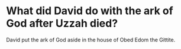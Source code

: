 # What did David do with the ark of God after Uzzah died?

David put the ark of God aside in the house of Obed Edom the Gittite.

